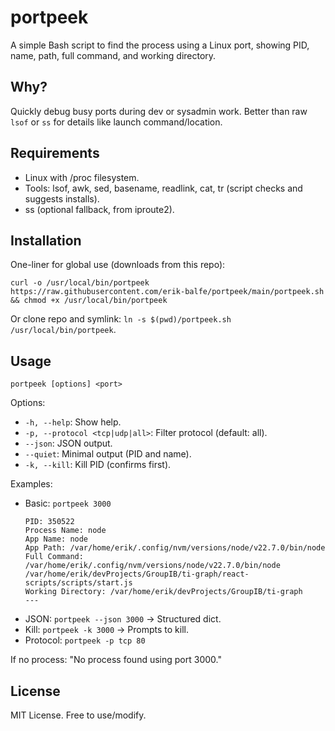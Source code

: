 # portpeek

A simple Bash script to find the process using a Linux port, showing PID, name, path, full command, and working directory.

## Why?
Quickly debug busy ports during dev or sysadmin work. Better than raw `lsof` or `ss` for details like launch command/location.

## Requirements
- Linux with /proc filesystem.
- Tools: lsof, awk, sed, basename, readlink, cat, tr (script checks and suggests installs).
- ss (optional fallback, from iproute2).

## Installation
One-liner for global use (downloads from this repo):
```
curl -o /usr/local/bin/portpeek https://raw.githubusercontent.com/erik-balfe/portpeek/main/portpeek.sh && chmod +x /usr/local/bin/portpeek
```

Or clone repo and symlink: `ln -s $(pwd)/portpeek.sh /usr/local/bin/portpeek`.

## Usage
```
portpeek [options] <port>
```
Options:
- `-h, --help`: Show help.
- `-p, --protocol <tcp|udp|all>`: Filter protocol (default: all).
- `--json`: JSON output.
- `--quiet`: Minimal output (PID and name).
- `-k, --kill`: Kill PID (confirms first).

Examples:
- Basic: `portpeek 3000`
  ```
  PID: 350522
  Process Name: node
  App Name: node
  App Path: /var/home/erik/.config/nvm/versions/node/v22.7.0/bin/node
  Full Command: /var/home/erik/.config/nvm/versions/node/v22.7.0/bin/node /var/home/erik/devProjects/GroupIB/ti-graph/react-scripts/scripts/start.js 
  Working Directory: /var/home/erik/devProjects/GroupIB/ti-graph
  ---
  ```
- JSON: `portpeek --json 3000` → Structured dict.
- Kill: `portpeek -k 3000` → Prompts to kill.
- Protocol: `portpeek -p tcp 80`

If no process: "No process found using port 3000."

## License
MIT License. Free to use/modify.